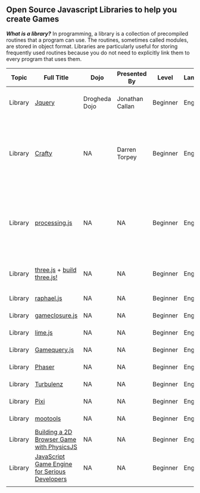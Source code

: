 ## Open Source Javascript Libraries to help you create Games

***What is a library?*** In programming, a library is a collection of
precompiled routines that a program can use. The routines, sometimes
called modules, are stored in object format. Libraries are particularly
useful for storing frequently used routines because you do not need to
explicitly link them to every program that uses
them.

| Topic   | Full Title                                                                                                                                  | Dojo          | Presented By    | Level    | Language | Description                                                                                                                                           | Type         | Category |
| ------- | ------------------------------------------------------------------------------------------------------------------------------------------- | ------------- | --------------- | -------- | -------- | ----------------------------------------------------------------------------------------------------------------------------------------------------- | ------------ | -------- |
| Library | [Jquery](Jquery.md)                                                                                                                 | Drogheda Dojo | Jonathan Callan | Beginner | English  | jQuery is designed to simplify the process of coding with JavaScript.                                                                                 | Dojo Created | Tutorial |
| Library | [Crafty](Crafty.md)                                                                                                                 | NA            | Darren Torpey   | Beginner | English  | Darren Torpey from buildnewgames.com have written this amazing guide to Crafty.js which he explains in details how you can get started with Crafty.js | Dojo Created | Tutorial |
| Library | [processing.js](processing.js.md)                                                                                                   | NA            | NA              | Beginner | English  | Processing.js is a JavaScript port of Processing, a programming language designed to write visualizations, images, and interactive content.           | Dojo Created | Tutorial |
| Library | [three.js](https://github.com/mrdoob/three.js/) + [build three.js\!](http://www.creativebloq.com/3d/how-build-game-threejs-121310131)       | NA            | NA              | Beginner | English  | Read fun articles here and learn from a 3D Javascript library on GIT\!                                                                                | Dojo Created | Tutorial |
| Library | [raphael.js](http://raphaeljs.com/)                                                                                                         | NA            | NA              | Beginner | English  | NA                                                                                                                                                    | Dojo Created | Tutorial |
| Library | [gameclosure.js](http://www.gameclosure.com/)                                                                                               | NA            | NA              | Beginner | English  | NA                                                                                                                                                    | Dojo Created | Tutorial |
| Library | [lime.js](http://www.limejs.com/)                                                                                                           | NA            | NA              | Beginner | English  | NA                                                                                                                                                    | Dojo Created | Tutorial |
| Library | [Gamequery.js](http://www.gamequeryjs.com/)                                                                                                 | NA            | NA              | Beginner | English  | NA                                                                                                                                                    | Dojo Created | Tutorial |
| Library | [Phaser](http://phaser.io/)                                                                                                                 | NA            | NA              | Beginner | English  | NA                                                                                                                                                    | Dojo Created | Tutorial |
| Library | [Turbulenz](https://turbulenz.com/)                                                                                                         | NA            | NA              | Beginner | English  | NA                                                                                                                                                    | Dojo Created | Tutorial |
| Library | [Pixi](http://www.pixijs.com/)                                                                                                              | NA            | NA              | Beginner | English  | NA                                                                                                                                                    | Dojo Created | Tutorial |
| Library | [mootools](http://www.mootools.net/)                                                                                                        | NA            | NA              | Beginner | English  | NA                                                                                                                                                    | Dojo Created | Tutorial |
| Library | [Building a 2D Browser Game with PhysicsJS](http://bit.ly/1dS0kKM)                                                                          | NA            | NA              | Beginner | English  | NA                                                                                                                                                    | Dojo Created | Tutorial |
| Library | [JavaScript Game Engine for Serious Developers](http://ntt.cc/2011/01/31/66-open-source-javascript-game-engine-for-serious-developers.html) | NA            | NA              | Beginner | English  | NA                                                                                                                                                    | Dojo Created | Tutorial |
|         |                                                                                                                                             |               |                 |          |          |                                                                                                                                                       |              |          |
